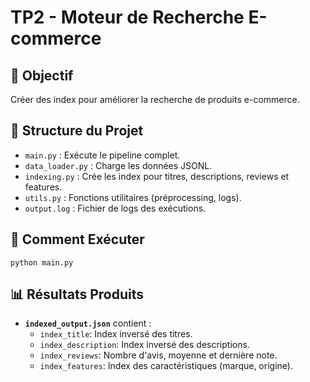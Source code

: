 # TP2 - Moteur de Recherche E-commerce

## 📌 Objectif
Créer des index pour améliorer la recherche de produits e-commerce.

## 📂 Structure du Projet
- `main.py` : Exécute le pipeline complet.
- `data_loader.py` : Charge les données JSONL.
- `indexing.py` : Crée les index pour titres, descriptions, reviews et features.
- `utils.py` : Fonctions utilitaires (préprocessing, logs).
- `output.log` : Fichier de logs des exécutions.

## 🚀 Comment Exécuter
```
python main.py
```

## 📊 Résultats Produits
- **`indexed_output.json`** contient :
  - `index_title`: Index inversé des titres.
  - `index_description`: Index inversé des descriptions.
  - `index_reviews`: Nombre d'avis, moyenne et dernière note.
  - `index_features`: Index des caractéristiques (marque, origine).